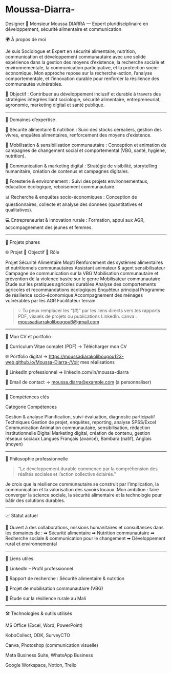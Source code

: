 # Moussa-Diarra-
Designer 
🧠 Monsieur Moussa DIARRA — Expert pluridisciplinaire en développement, sécurité alimentaire et communication

🌍 À propos de moi

Je suis Sociologue et Expert en sécurité alimentaire, nutrition, communication et développement communautaire avec une solide expérience dans la gestion des moyens d’existence, la recherche sociale et environnementale, la communication participative, et la protection socio-économique.
Mon approche repose sur la recherche-action, l’analyse comportementale, et l’innovation durable pour renforcer la résilience des communautés vulnérables.

🎯 Objectif : Contribuer au développement inclusif et durable à travers des stratégies intégrées liant sociologie, sécurité alimentaire, entrepreneuriat, agronomie, marketing digital et santé publique.


---

💼 Domaines d’expertise

🌾 Sécurité alimentaire & nutrition : Suivi des stocks céréaliers, gestion des vivres, enquêtes alimentaires, renforcement des moyens d’existence.

👥 Mobilisation & sensibilisation communautaire : Conception et animation de campagnes de changement social et comportemental (VBG, santé, hygiène, nutrition).

🧩 Communication & marketing digital : Stratégie de visibilité, storytelling humanitaire, création de contenus et campagnes digitales.

🌳 Foresterie & environnement : Suivi des projets environnementaux, éducation écologique, reboisement communautaire.

📊 Recherche & enquêtes socio-économiques : Conception de questionnaires, collecte et analyse des données (quantitatives et qualitatives).

💻 Entrepreneuriat & innovation rurale : Formation, appui aux AGR, accompagnement des jeunes et femmes.



---

🚀 Projets phares

🌐 Projet	🎯 Objectif	📍 Rôle

Projet Sécurité Alimentaire Mopti	Renforcement des systèmes alimentaires et nutritionnels communautaires	Assistant animateur & agent sensibilisateur
Campagne de communication sur la VBG	Mobilisation communautaire et prévention de la violence basée sur le genre	Mobilisateur communautaire
Étude sur les pratiques agricoles durables	Analyse des comportements agricoles et recommandations écologiques	Enquêteur principal
Programme de résilience socio-économique	Accompagnement des ménages vulnérables par les AGR	Facilitateur terrain


> 💡 Tu peux remplacer les “(#)” par les liens directs vers tes rapports PDF, visuels de projets ou publications LinkedIn.
> canva : moussadiarrakolibougou6@gmail.com




---

📂 Mon CV et portfolio

🧾 Curriculum Vitae complet (PDF) → Télécharger mon CV

🌐 Portfolio digital → https://moussadiarakolibougou123-web.github.io/Moussa-Diarra-/Voir mes réalisations

💬 LinkedIn professionnel → linkedin.com/in/moussa-diarra

🧭 Email de contact → moussa.diarra@example.com (à personnaliser)



---

🧰 Compétences clés

Catégorie	Compétences

Gestion & analyse	Planification, suivi-évaluation, diagnostic participatif
Techniques	Gestion de projet, enquêtes, reporting, analyse SPSS/Excel
Communication	Animation communautaire, sensibilisation, rédaction institutionnelle
Digital	Marketing digital, création de contenu, gestion réseaux sociaux
Langues	Français (avancé), Bambara (natif), Anglais (moyen)



---

🧭 Philosophie professionnelle

> “Le développement durable commence par la compréhension des réalités sociales et l’action collective éclairée.”



Je crois que la résilience communautaire se construit par l’implication, la communication et la valorisation des savoirs locaux.
Mon ambition : faire converger la science sociale, la sécurité alimentaire et la technologie pour bâtir des solutions durables.


---

📈 Statut actuel

🔹 Ouvert à des collaborations, missions humanitaires et consultances dans les domaines de :
➡ Sécurité alimentaire
➡ Nutrition communautaire
➡ Recherche sociale & communication pour le changement
➡ Développement rural et environnemental


---

📎 Liens utiles

🔗 LinkedIn – Profil professionnel

📘 Rapport de recherche : Sécurité alimentaire & nutrition

📙 Projet de mobilisation communautaire (VBG)

📗 Étude sur la résilience rurale au Mali



---

🛠️ Technologies & outils utilisés

MS Office (Excel, Word, PowerPoint)

KoboCollect, ODK, SurveyCTO

Canva, Photoshop (communication visuelle)

Meta Business Suite, WhatsApp Business

Google Workspace, Notion, Trello

